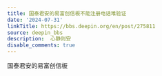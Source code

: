 ```yaml
---
title: 国泰君安的易富创信板不能注册电话难验证
date: '2024-07-31'
linkTitle: https://bbs.deepin.org/en/post/275811
source: deepin_bbs
description:  心静则安 
disable_comments: true
---
```

国泰君安的易富创信板
